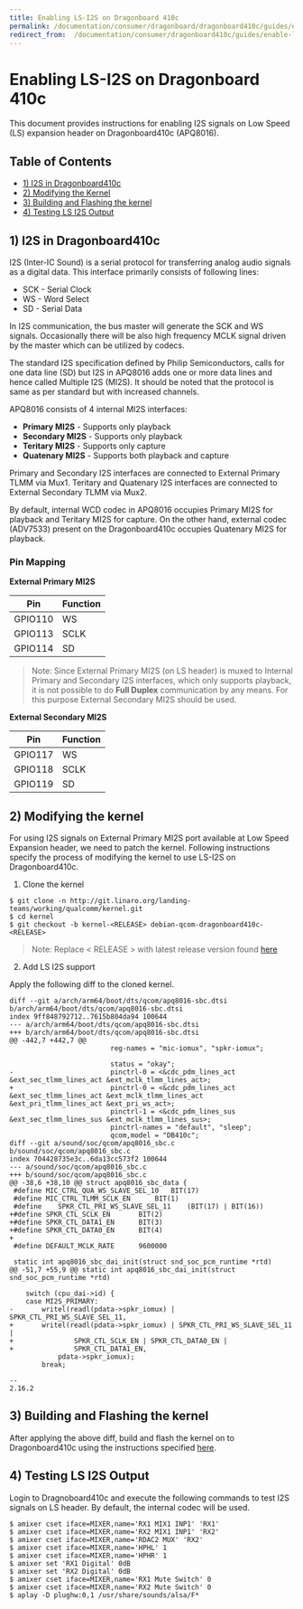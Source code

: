 ```yaml
---
title: Enabling LS-I2S on Dragonboard 410c
permalink: /documentation/consumer/dragonboard/dragonboard410c/guides/enable-ls-i2s.md.html
redirect_from:  /documentation/consumer/dragonboard410c/guides/enable-ls-i2s.md.html
---
```


# Enabling LS-I2S on Dragonboard 410c

This document provides instructions for enabling I2S signals on Low Speed (LS)
expansion header on Dragonboard410c (APQ8016).

## Table of Contents

- [1) I2S in Dragonboard410c](#1-i2s-in-dragonboard410c)
- [2) Modifying the Kernel](#2-modifying-the-kernel)
- [3) Building and Flashing the kernel](#3-building-and-flashing-the-kernel)
- [4) Testing LS I2S Output](#4-testing-ls-i2s-output)

## 1) I2S in Dragonboard410c

I2S (Inter-IC Sound) is a serial protocol for transferring analog audio signals
as a digital data. This interface primarily consists of following lines:

* SCK - Serial Clock
* WS - Word Select
* SD - Serial Data

In I2S communication, the bus master will generate the SCK and WS signals.
Occasionally there will be also high frequency MCLK signal driven by the
master which can be utilized by codecs.

The standard I2S specification defined by Philip Semiconductors, calls for
one data line (SD) but I2S in APQ8016 adds one or more data lines and hence
called Multiple I2S (MI2S). It should be noted that the protocol is same as
per standard but with increased channels.

APQ8016 consists of 4 internal MI2S interfaces:

* **Primary MI2S**   - Supports only playback
* **Secondary MI2S** - Supports only playback
* **Teritary MI2S**  - Supports only capture
* **Quatenary MI2S** - Supports both playback and capture

Primary and Secondary I2S interfaces are connected to External Primary TLMM via Mux1.
Teritary and Quatenary I2S interfaces are connected to External Secondary TLMM via Mux2.

By default, internal WCD codec in APQ8016 occupies Primary MI2S for playback and
Teritary MI2S for capture. On the other hand, external codec (ADV7533) present
on the Dragonboard410c occupies Quatenary MI2S for playback.

### Pin Mapping

**External Primary MI2S**

|   Pin   | Function |
|---------|----------|
| GPIO110 | WS       |
| GPIO113 | SCLK     |
| GPIO114 | SD       |

> Note: Since External Primary MI2S (on LS header) is muxed to Internal Primary
>       and Secondary I2S interfaces, which only supports playback, it is not
>       possible to do **Full Duplex** communication by any means. For this
>       purpose External Secondary MI2S should be used.

**External Secondary MI2S**

|   Pin   | Function |
|---------|----------|
| GPIO117 | WS       |
| GPIO118 | SCLK     |
| GPIO119 | SD       |

## 2) Modifying the kernel

For using I2S signals on External Primary MI2S port available at Low Speed
Expansion header, we need to patch the kernel. Following instructions specify
the process of modifying the kernel to use LS-I2S on Dragonboard410c.

1. Clone the kernel

```shell
$ git clone -n http://git.linaro.org/landing-teams/working/qualcomm/kernel.git
$ cd kernel
$ git checkout -b kernel-<RELEASE> debian-qcom-dragonboard410c-<RELEASE>
```
> Note: Replace < RELEASE > with latest release version found
[here](http://releases.linaro.org/96boards/dragonboard410c/linaro/debian/latest/)

2. Add LS I2S support

Apply the following diff to the cloned kernel.

```
diff --git a/arch/arm64/boot/dts/qcom/apq8016-sbc.dtsi b/arch/arm64/boot/dts/qcom/apq8016-sbc.dtsi
index 9ff848792712..7615b804da94 100644
--- a/arch/arm64/boot/dts/qcom/apq8016-sbc.dtsi
+++ b/arch/arm64/boot/dts/qcom/apq8016-sbc.dtsi
@@ -442,7 +442,7 @@
                         reg-names = "mic-iomux", "spkr-iomux";

                         status = "okay";
-                        pinctrl-0 = <&cdc_pdm_lines_act &ext_sec_tlmm_lines_act &ext_mclk_tlmm_lines_act>;
+                        pinctrl-0 = <&cdc_pdm_lines_act &ext_sec_tlmm_lines_act &ext_mclk_tlmm_lines_act &ext_pri_tlmm_lines_act &ext_pri_ws_act>;
                         pinctrl-1 = <&cdc_pdm_lines_sus &ext_sec_tlmm_lines_sus &ext_mclk_tlmm_lines_sus>;
                         pinctrl-names = "default", "sleep";
                         qcom,model = "DB410c";
diff --git a/sound/soc/qcom/apq8016_sbc.c b/sound/soc/qcom/apq8016_sbc.c
index 704428735e3c..6da13cc573f2 100644
--- a/sound/soc/qcom/apq8016_sbc.c
+++ b/sound/soc/qcom/apq8016_sbc.c
@@ -38,6 +38,10 @@ struct apq8016_sbc_data {
 #define MIC_CTRL_QUA_WS_SLAVE_SEL_10	BIT(17)
 #define MIC_CTRL_TLMM_SCLK_EN		BIT(1)
 #define	SPKR_CTL_PRI_WS_SLAVE_SEL_11	(BIT(17) | BIT(16))
+#define SPKR_CTL_SCLK_EN		BIT(2)
+#define SPKR_CTL_DATA1_EN		BIT(3)
+#define SPKR_CTL_DATA0_EN		BIT(4)
+
 #define DEFAULT_MCLK_RATE		9600000

 static int apq8016_sbc_dai_init(struct snd_soc_pcm_runtime *rtd)
@@ -51,7 +55,9 @@ static int apq8016_sbc_dai_init(struct snd_soc_pcm_runtime *rtd)

 	switch (cpu_dai->id) {
 	case MI2S_PRIMARY:
-		writel(readl(pdata->spkr_iomux) | SPKR_CTL_PRI_WS_SLAVE_SEL_11,
+		writel(readl(pdata->spkr_iomux) | SPKR_CTL_PRI_WS_SLAVE_SEL_11 |
+				SPKR_CTL_SCLK_EN | SPKR_CTL_DATA0_EN |
+				SPKR_CTL_DATA1_EN,
 			pdata->spkr_iomux);
 		break;

--
2.16.2
```

## 3) Building and Flashing the kernel

After applying the above diff, build and flash the kernel on to Dragonboard410c
using the instructions specified [here](https://github.com/96boards/documentation/blob/master/consumer/dragonboard410c/build/kernel.md#3-build-linux-kernel).

## 4) Testing LS I2S Output

Login to Dragnoboard410c and execute the following commands to test
I2S signals on LS header. By default, the internal codec will be used.

```shell
$ amixer cset iface=MIXER,name='RX1 MIX1 INP1' 'RX1'
$ amixer cset iface=MIXER,name='RX2 MIX1 INP1' 'RX2'
$ amixer cset iface=MIXER,name='RDAC2 MUX' 'RX2'
$ amixer cset iface=MIXER,name='HPHL' 1
$ amixer cset iface=MIXER,name='HPHR' 1
$ amixer set 'RX1 Digital' 0dB
$ amixer set 'RX2 Digital' 0dB
$ amixer cset iface=MIXER,name='RX1 Mute Switch' 0
$ amixer cset iface=MIXER,name='RX2 Mute Switch' 0
$ aplay -D plughw:0,1 /usr/share/sounds/alsa/F*
```
